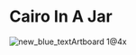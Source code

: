 # Cairo In A Jar
![new_blue_textArtboard 1@4x](https://user-images.githubusercontent.com/27156342/178054701-2ebd523c-6c48-45dd-b3b4-9471ae30a952.png)

